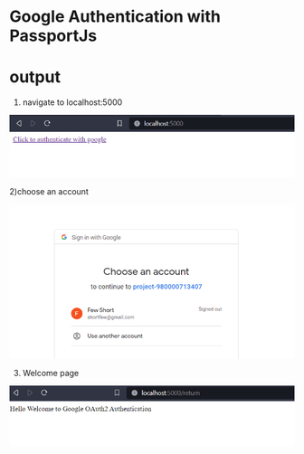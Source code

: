 
# Google Authentication with PassportJs
# output

1) navigate to  localhost:5000

![Screenshot](1.png)



2)choose an account


![Screenshot](2.png)


3) Welcome page


![Screenshot](3.png)


